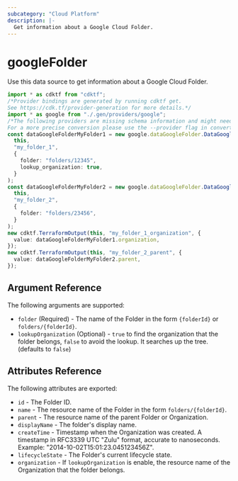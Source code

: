 ```yaml
---
subcategory: "Cloud Platform"
description: |-
  Get information about a Google Cloud Folder.
---
```


# googleFolder

Use this data source to get information about a Google Cloud Folder.

```typescript
import * as cdktf from "cdktf";
/*Provider bindings are generated by running cdktf get.
See https://cdk.tf/provider-generation for more details.*/
import * as google from "./.gen/providers/google";
/*The following providers are missing schema information and might need manual adjustments to synthesize correctly: google.
For a more precise conversion please use the --provider flag in convert.*/
const dataGoogleFolderMyFolder1 = new google.dataGoogleFolder.DataGoogleFolder(
  this,
  "my_folder_1",
  {
    folder: "folders/12345",
    lookup_organization: true,
  }
);
const dataGoogleFolderMyFolder2 = new google.dataGoogleFolder.DataGoogleFolder(
  this,
  "my_folder_2",
  {
    folder: "folders/23456",
  }
);
new cdktf.TerraformOutput(this, "my_folder_1_organization", {
  value: dataGoogleFolderMyFolder1.organization,
});
new cdktf.TerraformOutput(this, "my_folder_2_parent", {
  value: dataGoogleFolderMyFolder2.parent,
});

```

## Argument Reference

The following arguments are supported:

* `folder` (Required) - The name of the Folder in the form `{folderId}` or `folders/{folderId}`.
* `lookupOrganization` (Optional) - `true` to find the organization that the folder belongs, `false` to avoid the lookup. It searches up the tree. (defaults to `false`)

## Attributes Reference

The following attributes are exported:

* `id` - The Folder ID.
* `name` - The resource name of the Folder in the form `folders/{folderId}`.
* `parent` - The resource name of the parent Folder or Organization.
* `displayName` - The folder's display name.
* `createTime` - Timestamp when the Organization was created. A timestamp in RFC3339 UTC "Zulu" format, accurate to nanoseconds. Example: "2014-10-02T15:01:23.045123456Z".
* `lifecycleState` - The Folder's current lifecycle state.
* `organization` - If `lookupOrganization` is enable, the resource name of the Organization that the folder belongs.
